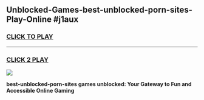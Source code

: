 
## Unblocked-Games-best-unblocked-porn-sites-Play-Online #j1aux
<h3>
<a href="https://news.freeplayer.one?title=best-unblocked-porn-sites&ref=3">CLICK TO PLAY</a></h3>
<hr>

<h3>
<a href="https://news.freeplayer.one?title=best-unblocked-porn-sites&ref=3">CLICK 2 PLAY</a>
  
</h3>

<a href="https://news.freeplayer.one?title=best-unblocked-porn-sites&ref=3"><img src="https://clearcache.store/games.png"></a>


**best-unblocked-porn-sites games unblocked: Your Gateway to Fun and Accessible Online Gaming**
